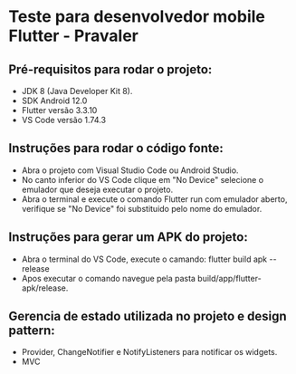# Teste para desenvolvedor mobile Flutter - Pravaler


## Pré-requisitos para rodar o projeto: 
- JDK 8 (Java Developer Kit 8).
- SDK Android 12.0
- Flutter versão 3.3.10
- VS Code versão 1.74.3

## Instruções para rodar o código fonte: 

- Abra o projeto com Visual Studio Code ou Android Studio.
- No canto inferior do VS Code clique em "No Device" selecione o emulador que deseja executar o projeto.
- Abra o terminal e execute o comando Flutter run com emulador aberto, verifique se "No Device" foi substituido pelo nome do emulador.
 

## Instruções para gerar um APK do projeto: 

- Abra o terminal do VS Code, execute o camando: flutter build apk --release
- Apos executar o comando navegue pela pasta build/app/flutter-apk/release.

## Gerencia de estado utilizada no projeto e design pattern:

- Provider, ChangeNotifier e NotifyListeners para notificar os widgets.
- MVC